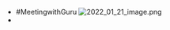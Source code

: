 - #MeetingwithGuru
  ![2022_01_21_image.png](https://cdn.logseq.com/%2Fe665ccdc-ca08-4e13-adf4-2c2994386a2b52308b22-fc64-41bb-b104-bd1e68de43de2022_01_21_image.png?Expires=4796330494&Signature=XeCqpIiI0qmlQIiUhknQaiJxQ3z9qko63wm3peJca9AxV47NKBUNXCnwGOjZDa8qPM-JFIioNLLRdxCX3yW~6J3nLMbVVJ6YQt4TsmjNxcXxE73m0P10eQeDbP-a2yxX5ai9jBlF8rfWEj9kjxnSkrUFrDKmrfXvB3KTs5-SffCaiCvBxBrpjSbvWwy7vDckzOy7eggihJXDpxKLMQkgcCql7qL6-dqie2DVY5lxe9VW7FDbmeP7yFUJ3b2sF8srxu1dI1NgQsa1W3HjDR5JwBj~YJCXjx1WtiYtdC4IkmYF~vQpCZy3ATsgdQRRn9hfh8iYnlJHjK06lfuBTvbY7g__&Key-Pair-Id=APKAJE5CCD6X7MP6PTEA)
-